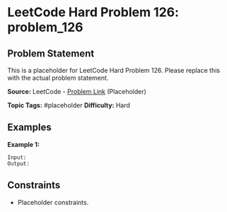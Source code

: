 # LeetCode Hard Problem 126: problem_126

## Problem Statement

This is a placeholder for LeetCode Hard Problem 126.
Please replace this with the actual problem statement.

**Source:** LeetCode - [Problem Link](https://leetcode.com/problems/problem-126/) (Placeholder)

**Topic Tags:** #placeholder
**Difficulty:** Hard

## Examples

**Example 1:**

```
Input:
Output:
```

## Constraints

- Placeholder constraints.
